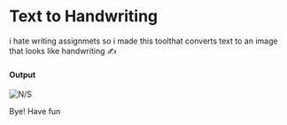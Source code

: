 # Text to Handwriting

i hate writing assignmets so i made this toolthat converts text to an image that looks like handwriting ✍️

#### Output
![N/S](https://vaibhavpratapsingh.com/github/assets/text-to-handwriting/image.png)

Bye! Have fun 
